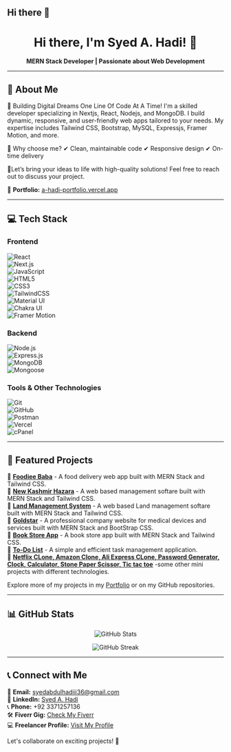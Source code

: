 ## Hi there 👋

<h1 align="center">Hi there, I'm Syed A. Hadi! 👋</h1>

<p align="center">
  <b>MERN Stack Developer | Passionate about Web Development</b>  
</p>

---

## 🚀 About Me  
🔹 Building Digital Dreams One Line Of Code At A Time!
   I'm a skilled developer specializing in Nextjs, React, Nodejs, and MongoDB. I build dynamic, responsive, and user-friendly web apps tailored to your needs. My expertise includes Tailwind CSS, Bootstrap, MySQL, 
   Expressjs, Framer Motion, and more.
<br/>

🔹 Why choose me?
   ✔ Clean, maintainable code
   ✔ Responsive design
   ✔ On-time delivery
   <br/>
   
🔹Let’s bring your ideas to life with high-quality solutions! Feel free to reach out to discuss your project. 
<br/>

📌 **Portfolio:** [a-hadi-portfolio.vercel.app](https://a-hadi-portfolio.vercel.app/)  

---

## 💻 Tech Stack  

### **Frontend**  
<!-- Tech Stack Badges -->

![React](https://img.shields.io/badge/-React-61DAFB?style=flat&logo=react&logoColor=white) <br/>
![Next.js](https://img.shields.io/badge/-Next.js-000000?style=flat&logo=next.js&logoColor=white)<br/>
![JavaScript](https://img.shields.io/badge/-JavaScript-F7DF1E?style=flat&logo=javascript&logoColor=black)<br/>
![HTML5](https://img.shields.io/badge/-HTML5-E34F26?style=flat&logo=html5&logoColor=white)<br/>
![CSS3](https://img.shields.io/badge/-CSS3-1572B6?style=flat&logo=css3)<br/>
![TailwindCSS](https://img.shields.io/badge/-TailwindCSS-38B2AC?style=flat&logo=tailwind-css&logoColor=white)<br/>
![Material UI](https://img.shields.io/badge/-Material%20UI-007FFF?style=flat&logo=mui&logoColor=white)<br/>
![Chakra UI](https://img.shields.io/badge/-Chakra%20UI-319795?style=flat&logo=chakra-ui&logoColor=white)<br/>
![Framer Motion](https://img.shields.io/badge/-Framer%20Motion-0055FF?style=flat&logo=framer&logoColor=white)<br/>


### **Backend**  
![Node.js](https://img.shields.io/badge/-Node.js-339933?style=flat&logo=node.js&logoColor=white)  
![Express.js](https://img.shields.io/badge/-Express.js-000000?style=flat&logo=express&logoColor=white)  
![MongoDB](https://img.shields.io/badge/-MongoDB-4EA94B?style=flat&logo=mongodb&logoColor=white)  
![Mongoose](https://img.shields.io/badge/-Mongoose-880000?style=flat)  

### **Tools & Other Technologies**  
<!-- Tools & Deployment Badges -->

![Git](https://img.shields.io/badge/-Git-F05032?style=flat&logo=git&logoColor=white) <br/>
![GitHub](https://img.shields.io/badge/-GitHub-181717?style=flat&logo=github) <br/>
![Postman](https://img.shields.io/badge/-Postman-FF6C37?style=flat&logo=postman&logoColor=white) <br/>
![Vercel](https://img.shields.io/badge/-Vercel-000000?style=flat&logo=vercel&logoColor=white) <br/>
![cPanel](https://img.shields.io/badge/-cPanel%2FShared%20Hosting-FF6C2C?style=flat&logo=cpanel&logoColor=white) <br/>
 

---

## 📌 Featured Projects  

🔹 **[Foodiee Baba](https://a-hadi-portfolio.vercel.app/)** - A food delivery web app built with MERN Stack and Tailwind CSS.  
🔹 **[New Kashmir Hazara](https://a-hadi-portfolio.vercel.app/)** - A web based management softare built with MERN Stack and Tailwind CSS.  
🔹 **[Land Management System](https://a-hadi-portfolio.vercel.app/)** - A web based Land management softare built with MERN Stack and Tailwind CSS.  
🔹 **[Goldstar](https://a-hadi-portfolio.vercel.app/)** - A professional company website for medical devices and services built with MERN Stack and BootStrap CSS.<br/>
🔹 **[Book Store App](https://a-hadi-portfolio.vercel.app/)** - A book store app built with MERN Stack and Tailwind CSS.  
🔹 **[To-Do List](https://a-hadi-portfolio.vercel.app/)** - A simple and efficient task management application.  
🔹 **[Netflix CLone, Amazon Clone, Ali Express CLone, Password Generator, Clock, Calculator, Stone Paper Scissor, Tic tac toe](https://a-hadi-portfolio.vercel.app/)** -some other mini projects with different technologies.  

Explore more of my projects in my [Portfolio](https://a-hadi-portfolio.vercel.app/) or on my GitHub repositories.  

---

## 📊 GitHub Stats  

<p align="center">
  <img src="https://github-readme-stats.vercel.app/api?username=A-Hadi-Official&show_icons=true&theme=radical" alt="GitHub Stats" />
</p>

<p align="center">
  <img src="https://github-readme-streak-stats.herokuapp.com/?user=A-Hadi-Official&theme=radical" alt="GitHub Streak" />
</p>

---

## 📞 Connect with Me  

📩 **Email:** syedabdulhadiii36@gmail.com  
💼 **LinkedIn:** [Syed A. Hadi](https://www.linkedin.com/in/syed-a-hadi)   <br/>
📞 **Phone:** +92 3371257136   <br/>
🛠️ **Fiverr Gig:** [Check My Fiverr](https://www.fiverr.com/s/8zlWAVp)   <br/>
💻 **Freelancer Profile:** [Visit My Profile](https://www.freelancer.com/u/SyedAbdulHadi0?frm=SyedAbdulHadi0&sb=t) <br/>


Let's collaborate on exciting projects! 🚀  


